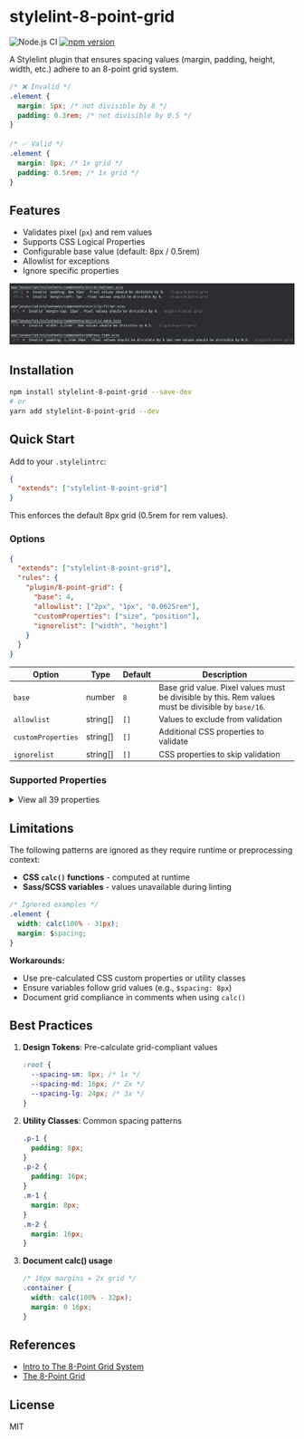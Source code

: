 # stylelint-8-point-grid

![Node.js CI](https://github.com/darwintantuco/stylelint-8-point-grid/workflows/Node.js%20CI/badge.svg)
[![npm version](https://badge.fury.io/js/stylelint-8-point-grid.svg)](https://www.npmjs.com/package/stylelint-8-point-grid)

A Stylelint plugin that ensures spacing values (margin, padding, height, width, etc.) adhere to an 8-point grid system.

```css
/* ❌ Invalid */
.element {
  margin: 5px; /* not divisible by 8 */
  padding: 0.3rem; /* not divisible by 0.5 */
}

/* ✅ Valid */
.element {
  margin: 8px; /* 1x grid */
  padding: 0.5rem; /* 1x grid */
}
```

## Features

- Validates pixel (`px`) and rem values
- Supports CSS Logical Properties
- Configurable base value (default: 8px / 0.5rem)
- Allowlist for exceptions
- Ignore specific properties

![](demo.png)

## Installation

```bash
npm install stylelint-8-point-grid --save-dev
# or
yarn add stylelint-8-point-grid --dev
```

## Quick Start

Add to your `.stylelintrc`:

```json
{
  "extends": ["stylelint-8-point-grid"]
}
```

This enforces the default 8px grid (0.5rem for rem values).

### Options

```json
{
  "extends": ["stylelint-8-point-grid"],
  "rules": {
    "plugin/8-point-grid": {
      "base": 4,
      "allowlist": ["2px", "1px", "0.0625rem"],
      "customProperties": ["size", "position"],
      "ignorelist": ["width", "height"]
    }
  }
}
```

| Option             | Type     | Default | Description                                                                                         |
| ------------------ | -------- | ------- | --------------------------------------------------------------------------------------------------- |
| `base`             | number   | `8`     | Base grid value. Pixel values must be divisible by this. Rem values must be divisible by `base/16`. |
| `allowlist`        | string[] | `[]`    | Values to exclude from validation                                                                   |
| `customProperties` | string[] | `[]`    | Additional CSS properties to validate                                                               |
| `ignorelist`       | string[] | `[]`    | CSS properties to skip validation                                                                   |

### Supported Properties

<details>
<summary>View all 39 properties</summary>

**Box Model**

- `margin`, `margin-top`, `margin-bottom`, `margin-left`, `margin-right`
- `padding`, `padding-top`, `padding-bottom`, `padding-left`, `padding-right`
- `height`, `min-height`, `max-height`
- `width`, `min-width`, `max-width`

**Positioning**

- `top`, `bottom`, `left`, `right`

**CSS Logical Properties**

- `margin-block`, `margin-block-start`, `margin-block-end`
- `margin-inline`, `margin-inline-start`, `margin-inline-end`
- `padding-block`, `padding-block-start`, `padding-block-end`
- `padding-inline`, `padding-inline-start`, `padding-inline-end`
- `block-size`, `min-block-size`, `max-block-size`
- `inline-size`, `min-inline-size`, `max-inline-size`
- `inset`, `inset-block`, `inset-inline`
- `inset-block-start`, `inset-block-end`
- `inset-inline-start`, `inset-inline-end`

</details>

## Limitations

The following patterns are ignored as they require runtime or preprocessing context:

- **CSS `calc()` functions** - computed at runtime
- **Sass/SCSS variables** - values unavailable during linting

```css
/* Ignored examples */
.element {
  width: calc(100% - 31px);
  margin: $spacing;
}
```

**Workarounds:**

- Use pre-calculated CSS custom properties or utility classes
- Ensure variables follow grid values (e.g., `$spacing: 8px`)
- Document grid compliance in comments when using `calc()`

## Best Practices

1. **Design Tokens**: Pre-calculate grid-compliant values

   ```css
   :root {
     --spacing-sm: 8px; /* 1x */
     --spacing-md: 16px; /* 2x */
     --spacing-lg: 24px; /* 3x */
   }
   ```

2. **Utility Classes**: Common spacing patterns

   ```css
   .p-1 {
     padding: 8px;
   }
   .p-2 {
     padding: 16px;
   }
   .m-1 {
     margin: 8px;
   }
   .m-2 {
     margin: 16px;
   }
   ```

3. **Document calc() usage**
   ```css
   /* 16px margins = 2x grid */
   .container {
     width: calc(100% - 32px);
     margin: 0 16px;
   }
   ```

## References

- [Intro to The 8-Point Grid System](https://builttoadapt.io/intro-to-the-8-point-grid-system-d2573cde8632)
- [The 8-Point Grid](https://spec.fm/specifics/8-pt-grid)

## License

MIT
